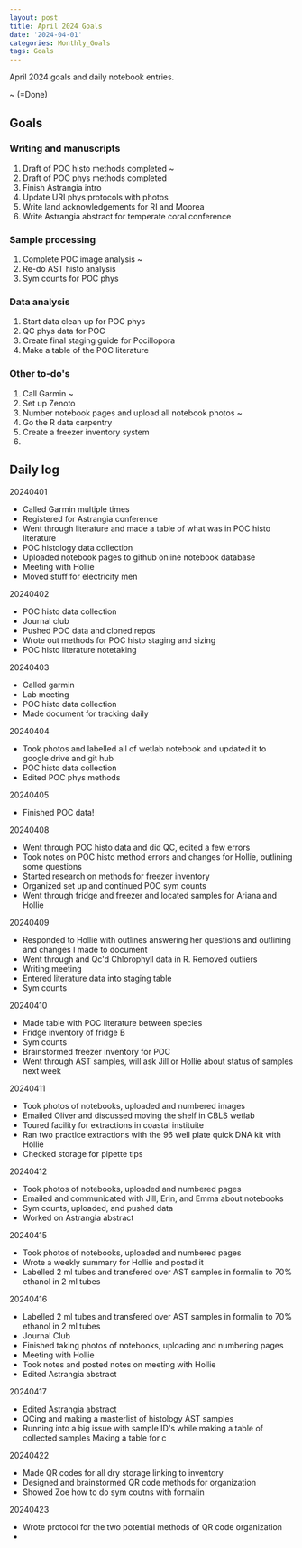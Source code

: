 ```yaml
---
layout: post
title: April 2024 Goals
date: '2024-04-01'
categories: Monthly_Goals
tags: Goals
---
```


April 2024 goals and daily notebook entries. 

~ (=Done)

## Goals  

### Writing and manuscripts 
              
1. Draft of POC histo methods completed ~
2. Draft of POC phys methods completed
3. Finish Astrangia intro
4. Update URI phys protocols with photos
5. Write land acknowledgements for RI and Moorea
6. Write Astrangia abstract for temperate coral conference

### Sample processing

1. Complete POC image analysis ~
2.  Re-do AST histo analysis
3. Sym counts for POC phys

### Data analysis

1. Start data clean up for POC phys
2. QC phys data for POC
3. Create final staging guide for Pocillopora
4. Make a table of the POC literature 

### Other to-do's
1. Call Garmin  ~
2. Set up Zenoto
3. Number notebook pages and upload all notebook photos ~
4. Go the R data carpentry
5. Create a freezer inventory system
6. 

## Daily log 


20240401

- Called Garmin multiple times
- Registered for Astrangia conference
- Went through literature and made a table of what was in POC histo literature
- POC histology data collection
- Uploaded notebook pages to github online notebook database
- Meeting with Hollie
- Moved stuff for electricity men


20240402

- POC histo data collection
- Journal club
- Pushed POC data and cloned repos
- Wrote out methods for POC histo staging and sizing
- POC histo literature notetaking 

20240403

- Called garmin
- Lab meeting
- POC histo data collection
- Made document for tracking daily 

20240404

- Took photos and labelled all of wetlab notebook and updated it to google drive and git hub
- POC histo data collection
- Edited POC phys methods 


20240405

- Finished POC data!

20240408

- Went through POC histo data and did QC, edited a few errors 
- Took notes on POC histo method errors and changes for Hollie, outlining some questions
- Started research on methods for freezer inventory
- Organized set up and continued POC sym counts
- Went through fridge and freezer and located samples for Ariana and Hollie

20240409

- Responded to Hollie with outlines answering her questions and outlining and changes I made to document
- Went through and Qc'd Chlorophyll data in R. Removed outliers 
- Writing meeting 
- Entered literature data into staging table 
- Sym counts

20240410

- Made table with POC literature between species
- Fridge inventory of fridge B
- Sym counts
- Brainstormed freezer inventory for POC
- Went through AST samples, will ask Jill or Hollie about status of samples next week

20240411

- Took photos of notebooks, uploaded and numbered images 
- Emailed Oliver and discussed moving the shelf in CBLS wetlab 
- Toured facility for extractions in coastal instituite
- Ran two practice extractions with the 96 well plate quick DNA kit with Hollie
- Checked storage for pipette tips


20240412

- Took photos of notebooks, uploaded and numbered pages
- Emailed and communicated with Jill, Erin, and Emma about notebooks 
- Sym counts, uploaded, and pushed data
- Worked on Astrangia abstract 

20240415

- Took photos of notebooks, uploaded and numbered pages
- Wrote a weekly summary for Hollie and posted it
- Labelled 2 ml tubes and transfered over AST samples in formalin to 70% ethanol in 2 ml tubes 


20240416

- Labelled 2 ml tubes and transfered over AST samples in formalin to 70% ethanol in 2 ml tubes 
- Journal Club
- Finished taking photos of notebooks, uploading and numbering pages
- Meeting with Hollie
- Took notes and posted notes on meeting with Hollie
- Edited Astrangia abstract

20240417

- Edited Astrangia abstract
- QCing and making a masterlist of histology AST samples
- Running into a big issue with sample ID's while making a table of collected samples Making a table for c


20240422

- Made QR codes for all dry storage linking to inventory
- Designed and brainstormed QR code methods for organization 
- Showed Zoe how to do sym coutns with formalin


20240423

- Wrote protocol for the two potential methods of QR code organization
- 


